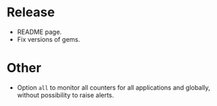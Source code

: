 # Release

- README page.
- Fix versions of gems.


# Other

- Option `all` to monitor all counters for all applications and globally,
  without possibility to raise alerts.
